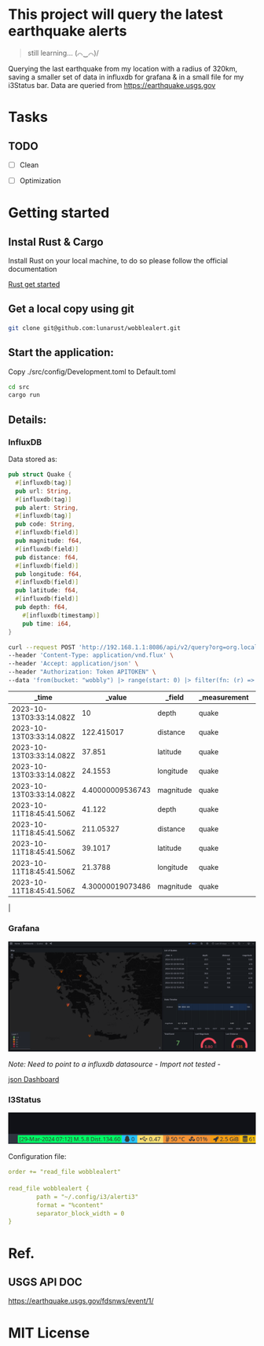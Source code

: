 # This project will query the latest earthquake alerts

> still learning... (⌒‿⌒)/

Querying the last earthquake from my location with a radius of 320km,
saving a smaller set of data in influxdb for grafana & in a small file for my i3Status bar.
Data are queried from https://earthquake.usgs.gov

# Tasks

## TODO
  - [ ] Clean 
  - [ ] Optimization


# Getting started

## Instal Rust & Cargo
Install Rust on your local machine, to do so please follow the official documentation

[Rust get started](https://www.rust-lang.org/learn/get-started)


## Get a local copy using git

```bash
git clone git@github.com:lunarust/wobblealert.git
```

## Start the application:

Copy ./src/config/Development.toml to Default.toml

```bash
cd src
cargo run
```

## Details:
### InfluxDB 

Data stored as:
```rust
pub struct Quake {
  #[influxdb(tag)]
  pub url: String,
  #[influxdb(tag)]
  pub alert: String,
  #[influxdb(tag)]
  pub code: String,
  #[influxdb(field)]
  pub magnitude: f64,
  #[influxdb(field)]
  pub distance: f64,
  #[influxdb(field)]
  pub longitude: f64,
  #[influxdb(field)]
  pub latitude: f64,
  #[influxdb(field)]
  pub depth: f64,
    #[influxdb(timestamp)]
    pub time: i64,  
}
```

```bash
curl --request POST 'http://192.168.1.1:8086/api/v2/query?org=org.local' \
--header 'Content-Type: application/vnd.flux' \
--header 'Accept: application/json' \
--header "Authorization: Token APITOKEN" \
--data 'from(bucket: "wobbly") |> range(start: 0) |> filter(fn: (r) => r._measurement == "quake")'

```
|  _time  |  _value  |  _field  |  _measurement  |  alert  | code  |  url  |
|---------|----------|----------|----------------|---------|-------|-------|
|2023-10-13T03:33:14.082Z|10|depth|quake|green|6000lf9u|https://earthquake.usgs.gov/earthquakes/eventpage/us6000lf9u|
|2023-10-13T03:33:14.082Z|122.415017|distance|quake|green|6000lf9u|https://earthquake.usgs.gov/earthquakes/eventpage/us6000lf9u|
|2023-10-13T03:33:14.082Z|37.851|latitude|quake|green|6000lf9u|https://earthquake.usgs.gov/earthquakes/eventpage/us6000lf9u|
|2023-10-13T03:33:14.082Z|24.1553|longitude|quake|green|6000lf9u|https://earthquake.usgs.gov/earthquakes/eventpage/us6000lf9u|
|2023-10-13T03:33:14.082Z|4.40000009536743|magnitude|quake|green|6000lf9u|https://earthquake.usgs.gov/earthquakes/eventpage/us6000lf9u|
|2023-10-11T18:45:41.506Z|41.122|depth|quake|green|6000lg5z|https://earthquake.usgs.gov/earthquakes/eventpage/us6000lg5z|
|2023-10-11T18:45:41.506Z|211.05327|distance|quake|green|6000lg5z|https://earthquake.usgs.gov/earthquakes/eventpage/us6000lg5z|
|2023-10-11T18:45:41.506Z|39.1017|latitude|quake|green|6000lg5z|https://earthquake.usgs.gov/earthquakes/eventpage/us6000lg5z|
|2023-10-11T18:45:41.506Z|21.3788|longitude|quake|green|6000lg5z|https://earthquake.usgs.gov/earthquakes/eventpage/us6000lg5z|
|2023-10-11T18:45:41.506Z|4.30000019073486|magnitude|quake|green|6000lg5z|https://earthquake.usgs.gov/earthquakes/eventpage/us6000lg5z|
|



### Grafana

![Grafana Earthquake Dashboard](./img/Grafana_Dasboard.png)

*Note: Need to point to a influxdb datasource - Import not tested -*

[json Dashboard](./grafana/quakes.json)


### I3Status

![I3Status Module](./img/i3_alert_status_bar.png)

Configuration file:
```yaml
order += "read_file wobblealert"

read_file wobblealert {
        path = "~/.config/i3/alerti3"
        format = "%content"
        separator_block_width = 0
}
```

# Ref.
## USGS API DOC
https://earthquake.usgs.gov/fdsnws/event/1/


# MIT License



